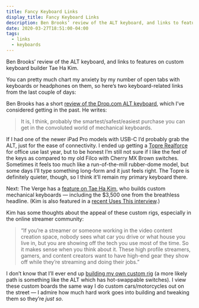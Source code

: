 ```yaml
---
title: Fancy Keyboard Links
display_title: Fancy Keyboard Links
description: Ben Brooks’ review of the ALT keyboard, and links to features on custom keyboard builder Tae Ha Kim.
date: 2020-03-27T18:51:00-04:00
tags:
  - links
  - keyboards
---
```



Ben Brooks’ review of the ALT keyboard, and links to features on custom keyboard builder Tae Ha Kim.

You can pretty much chart my anxiety by my number of open tabs with keyboards or headphones on them, so here’s two keyboard-related links from the last couple of days:

Ben Brooks has a short [review of the Drop.com ALT keyboard](https://brooksreview.net/2020/03/dropcom-alt-keyboard/), which I’ve considered getting in the past. He writes:

> It is, I think, probably the smartest/safest/easiest purchase you can get in the convoluted world of mechanical keyboards.

If I had one of the newer iPad Pro models with USB-C I’d probably grab the ALT, just for the ease of connectivity. I ended up getting a [Topre Realforce](https://www.realforce.co.jp/en/products/87U_SE07T0/index.html) for office use last year, but to be honest I’m still not sure if I like the feel of the keys as compared to my old Filco with Cherry MX Brown switches. Sometimes it feels too much like a run-of-the-mill rubber-dome model, but some days I’ll type something long-form and it just feels right. The Topre is definitely quieter, though, so I think it’ll remain my primary keyboard there.

Next: The Verge has a [feature on Tae Ha Kim](https://www.theverge.com/2020/1/29/21112581/taeha-types-mechanical-keyboards-custom-twitch-tfue-fortnite-streaming), who builds custom mechanical keyboards — including the $3,500 one from the breathless headline. (Kim is also featured in a [recent Uses This interview](https://usesthis.com/interviews/tae.ha.kim/).)

Kim has some thoughts about the appeal of these custom rigs, especially in the online streamer community:

> “If you’re a streamer or someone working in the video content creation space, nobody sees what car you drive or what house you live in, but you are showing off the tech you use most of the time. So it makes sense when you think about it. These high profile streamers, gamers, and content creators want to have high-end gear they show off while they’re streaming and doing their jobs.”

I don’t know that I’ll ever end up [building my own custom rig](https://www.theverge.com/2019/6/21/18683728/mechanical-keyboard-diy-building-guide-how-to-75-percent-pcb-case-zealio-keyswitches-zealpc) (a more likely path is something like the ALT which has hot-swappable switches). I view these custom boards the same way I do custom cars/motorcycles out on the street — I admire how much hard work goes into building and tweaking them so they’re *just so*.